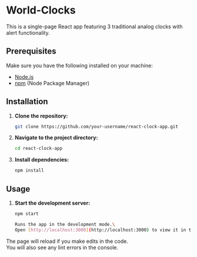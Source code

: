 # World-Clocks

This is a single-page React app featuring 3 traditional analog clocks with alert functionality.

## Prerequisites

Make sure you have the following installed on your machine:

- [Node.js](https://nodejs.org/)
- [npm](https://www.npmjs.com/) (Node Package Manager)

## Installation

1. **Clone the repository:**

   ```bash
   git clone https://github.com/your-username/react-clock-app.git

2. **Navigate to the project directory:**

    ```bash
   cd react-clock-app

3. **Install dependencies:**

    ```bash
   npm install

## Usage

1. **Start the development server:**

    ```bash
   npm start

    Runs the app in the development mode.\
    Open [http://localhost:3000](http://localhost:3000) to view it in the browser.

The page will reload if you make edits in the code.\
You will also see any lint errors in the console.

